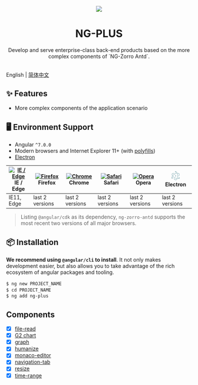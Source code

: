 <p align="center">
  <a href="">
    <img width="230" src="https://img.alicdn.com/tfs/TB1FVMDosrI8KJjy0FhXXbfnpXa-200-200.svg">
  </a>
</p>

<h1 align="center">
  NG-PLUS
</h1>

<div align="center">
 Develop and serve enterprise-class back-end products based on the more complex components of `NG-Zorro Antd`.
</div>
<br/>

English | [简体中文](README-zh_CN.md)

## ✨ Features

- More complex components of the application scenario


## 🖥 Environment Support

* Angular `^7.0.0`
* Modern browsers and Internet Explorer 11+ (with [polyfills](https://angular.io/guide/browser-support))
* [Electron](http://electron.atom.io/)

| [<img src="https://raw.githubusercontent.com/alrra/browser-logos/master/src/edge/edge_48x48.png" alt="IE / Edge" width="24px" height="24px" />](http://godban.github.io/browsers-support-badges/)</br>IE / Edge | [<img src="https://raw.githubusercontent.com/alrra/browser-logos/master/src/firefox/firefox_48x48.png" alt="Firefox" width="24px" height="24px" />](http://godban.github.io/browsers-support-badges/)</br>Firefox | [<img src="https://raw.githubusercontent.com/alrra/browser-logos/master/src/chrome/chrome_48x48.png" alt="Chrome" width="24px" height="24px" />](http://godban.github.io/browsers-support-badges/)</br>Chrome | [<img src="https://raw.githubusercontent.com/alrra/browser-logos/master/src/safari/safari_48x48.png" alt="Safari" width="24px" height="24px" />](http://godban.github.io/browsers-support-badges/)</br>Safari | [<img src="https://raw.githubusercontent.com/alrra/browser-logos/master/src/opera/opera_48x48.png" alt="Opera" width="24px" height="24px" />](http://godban.github.io/browsers-support-badges/)</br>Opera | [<img src="https://raw.githubusercontent.com/alrra/browser-logos/master/src/electron/electron_48x48.png" alt="Electron" width="24px" height="24px" />](http://godban.github.io/browsers-support-badges/)</br>Electron |
| --------- | --------- | --------- | --------- | --------- | --------- |
| IE11, Edge| last 2 versions| last 2 versions| last 2 versions| last 2 versions| last 2 versions

> Listing `@angular/cdk` as its dependency, `ng-zorro-antd` supports the most recent two versions of all major browsers.

## 📦 Installation

**We recommend using `@angular/cli` to install**. It not only makes development easier, but also allows you to take advantage of the rich ecosystem of angular packages and tooling.

```bash
$ ng new PROJECT_NAME
$ cd PROJECT_NAME
$ ng add ng-plus
```

## Components
* [x] [file-read](docs/en-US/file-read.md)
* [x] [G2 chart](docs/en-US/g2.md) 
* [x] [graph](docs/en-US/graph.md)
* [x] [humanize](docs/en-US/humanize.md)
* [x] [monaco-editor](docs/en-US/monaco-editor.md)
* [x] [navigation-tab](docs/en-US/navigation-tab.md)
* [x] [resize](docs/en-US/resize.md)
* [x] [time-range](docs/en-US/time-range.md)
